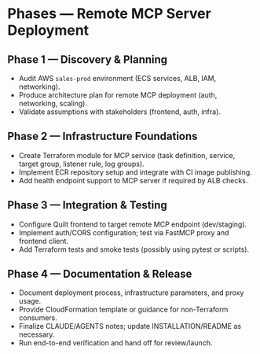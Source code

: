 <!-- markdownlint-disable MD013 -->
# Phases — Remote MCP Server Deployment

## Phase 1 — Discovery & Planning
- Audit AWS `sales-prod` environment (ECS services, ALB, IAM, networking).
- Produce architecture plan for remote MCP deployment (auth, networking, scaling).
- Validate assumptions with stakeholders (frontend, auth, infra).

## Phase 2 — Infrastructure Foundations
- Create Terraform module for MCP service (task definition, service, target group, listener rule, log groups).
- Implement ECR repository setup and integrate with CI image publishing.
- Add health endpoint support to MCP server if required by ALB checks.

## Phase 3 — Integration & Testing
- Configure Quilt frontend to target remote MCP endpoint (dev/staging).
- Implement auth/CORS configuration; test via FastMCP proxy and frontend client.
- Add Terraform tests and smoke tests (possibly using pytest or scripts).

## Phase 4 — Documentation & Release
- Document deployment process, infrastructure parameters, and proxy usage.
- Provide CloudFormation template or guidance for non-Terraform consumers.
- Finalize CLAUDE/AGENTS notes; update INSTALLATION/README as necessary.
- Run end-to-end verification and hand off for review/launch.

